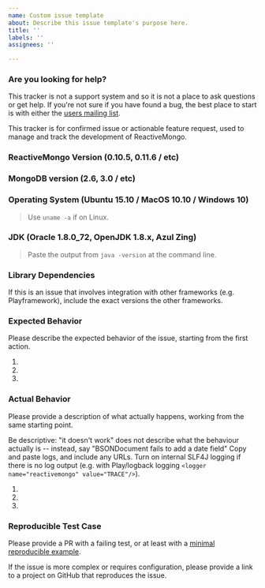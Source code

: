 ```yaml
---
name: Custom issue template
about: Describe this issue template's purpose here.
title: ''
labels: ''
assignees: ''

---
```


### Are you looking for help?

This tracker is not a support system and so it is not a place to ask questions or get help. If you're not sure if you have found a bug, the best place to start is with either the [users mailing list](https://groups.google.com/forum/?fromgroups#!forum/reactivemongo).

This tracker is for confirmed issue or actionable feature request, used to manage and track the development of ReactiveMongo.

### ReactiveMongo Version (0.10.5, 0.11.6 / etc)


### MongoDB version (2.6, 3.0 / etc)

### Operating System (Ubuntu 15.10 / MacOS 10.10 / Windows 10)

> Use `uname -a` if on Linux.

### JDK (Oracle 1.8.0_72, OpenJDK 1.8.x, Azul Zing)

> Paste the output from `java -version` at the command line.

### Library Dependencies

If this is an issue that involves integration with other frameworks (e.g. Playframework), include the exact versions the other frameworks.

### Expected Behavior

Please describe the expected behavior of the issue, starting from the first action.

1.
2.
3.

### Actual Behavior

Please provide a description of what actually happens, working from the same starting point.

Be descriptive: "it doesn't work" does not describe what the behaviour actually is -- instead, say "BSONDocument fails to add a date field"  Copy and paste logs, and include any URLs. Turn on internal SLF4J logging if there is no log output (e.g. with Play/logback logging `<logger name="reactivemongo" value="TRACE"/>`).

1.
2.
3.

### Reproducible Test Case

Please provide a PR with a failing test, or at least with a [minimal reproducible example](https://stackoverflow.com/help/minimal-reproducible-example).

If the issue is more complex or requires configuration, please provide a link to a project on GitHub that reproduces the issue.
